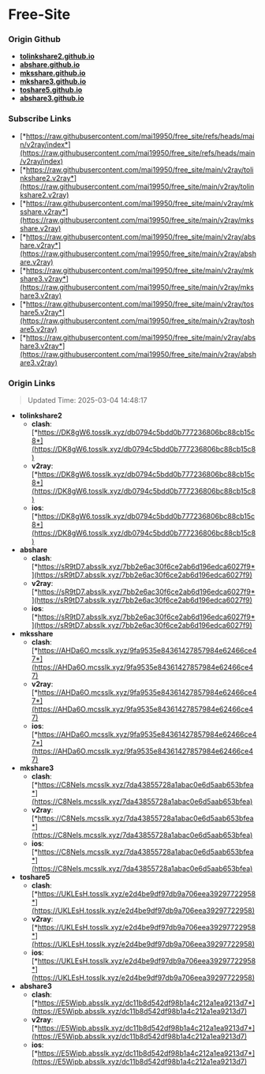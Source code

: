 # Free-Site

### Origin Github

- [**tolinkshare2.github.io**](https://github.com/tolinkshare2/tolinkshare2.github.io)
- [**abshare.github.io**](https://github.com/abshare/abshare.github.io)
- [**mksshare.github.io**](https://github.com/mksshare/mksshare.github.io)
- [**mkshare3.github.io**](https://github.com/mkshare3/mkshare3.github.io)
- [**toshare5.github.io**](https://github.com/toshare5/toshare5.github.io)
- [**abshare3.github.io**](https://github.com/abshare3/abshare3.github.io)

### Subscribe Links

- [*https://raw.githubusercontent.com/mai19950/free_site/refs/heads/main/v2ray/index*](https://raw.githubusercontent.com/mai19950/free_site/refs/heads/main/v2ray/index)
- [*https://raw.githubusercontent.com/mai19950/free_site/main/v2ray/tolinkshare2.v2ray*](https://raw.githubusercontent.com/mai19950/free_site/main/v2ray/tolinkshare2.v2ray)
- [*https://raw.githubusercontent.com/mai19950/free_site/main/v2ray/mksshare.v2ray*](https://raw.githubusercontent.com/mai19950/free_site/main/v2ray/mksshare.v2ray)
- [*https://raw.githubusercontent.com/mai19950/free_site/main/v2ray/abshare.v2ray*](https://raw.githubusercontent.com/mai19950/free_site/main/v2ray/abshare.v2ray)
- [*https://raw.githubusercontent.com/mai19950/free_site/main/v2ray/mkshare3.v2ray*](https://raw.githubusercontent.com/mai19950/free_site/main/v2ray/mkshare3.v2ray)
- [*https://raw.githubusercontent.com/mai19950/free_site/main/v2ray/toshare5.v2ray*](https://raw.githubusercontent.com/mai19950/free_site/main/v2ray/toshare5.v2ray)
- [*https://raw.githubusercontent.com/mai19950/free_site/main/v2ray/abshare3.v2ray*](https://raw.githubusercontent.com/mai19950/free_site/main/v2ray/abshare3.v2ray)

### Origin Links

> Updated Time: 2025-03-04 14:48:17

- **tolinkshare2**
  - **clash**: [*https://DK8gW6.tosslk.xyz/db0794c5bdd0b777236806bc88cb15c8*](https://DK8gW6.tosslk.xyz/db0794c5bdd0b777236806bc88cb15c8)
  - **v2ray**: [*https://DK8gW6.tosslk.xyz/db0794c5bdd0b777236806bc88cb15c8*](https://DK8gW6.tosslk.xyz/db0794c5bdd0b777236806bc88cb15c8)
  - **ios**: [*https://DK8gW6.tosslk.xyz/db0794c5bdd0b777236806bc88cb15c8*](https://DK8gW6.tosslk.xyz/db0794c5bdd0b777236806bc88cb15c8)
- **abshare**
  - **clash**: [*https://sR9tD7.absslk.xyz/7bb2e6ac30f6ce2ab6d196edca6027f9*](https://sR9tD7.absslk.xyz/7bb2e6ac30f6ce2ab6d196edca6027f9)
  - **v2ray**: [*https://sR9tD7.absslk.xyz/7bb2e6ac30f6ce2ab6d196edca6027f9*](https://sR9tD7.absslk.xyz/7bb2e6ac30f6ce2ab6d196edca6027f9)
  - **ios**: [*https://sR9tD7.absslk.xyz/7bb2e6ac30f6ce2ab6d196edca6027f9*](https://sR9tD7.absslk.xyz/7bb2e6ac30f6ce2ab6d196edca6027f9)
- **mksshare**
  - **clash**: [*https://AHDa6O.mcsslk.xyz/9fa9535e84361427857984e62466ce47*](https://AHDa6O.mcsslk.xyz/9fa9535e84361427857984e62466ce47)
  - **v2ray**: [*https://AHDa6O.mcsslk.xyz/9fa9535e84361427857984e62466ce47*](https://AHDa6O.mcsslk.xyz/9fa9535e84361427857984e62466ce47)
  - **ios**: [*https://AHDa6O.mcsslk.xyz/9fa9535e84361427857984e62466ce47*](https://AHDa6O.mcsslk.xyz/9fa9535e84361427857984e62466ce47)
- **mkshare3**
  - **clash**: [*https://C8NeIs.mcsslk.xyz/7da43855728a1abac0e6d5aab653bfea*](https://C8NeIs.mcsslk.xyz/7da43855728a1abac0e6d5aab653bfea)
  - **v2ray**: [*https://C8NeIs.mcsslk.xyz/7da43855728a1abac0e6d5aab653bfea*](https://C8NeIs.mcsslk.xyz/7da43855728a1abac0e6d5aab653bfea)
  - **ios**: [*https://C8NeIs.mcsslk.xyz/7da43855728a1abac0e6d5aab653bfea*](https://C8NeIs.mcsslk.xyz/7da43855728a1abac0e6d5aab653bfea)
- **toshare5**
  - **clash**: [*https://UKLEsH.tosslk.xyz/e2d4be9df97db9a706eea39297722958*](https://UKLEsH.tosslk.xyz/e2d4be9df97db9a706eea39297722958)
  - **v2ray**: [*https://UKLEsH.tosslk.xyz/e2d4be9df97db9a706eea39297722958*](https://UKLEsH.tosslk.xyz/e2d4be9df97db9a706eea39297722958)
  - **ios**: [*https://UKLEsH.tosslk.xyz/e2d4be9df97db9a706eea39297722958*](https://UKLEsH.tosslk.xyz/e2d4be9df97db9a706eea39297722958)
- **abshare3**
  - **clash**: [*https://E5Wipb.absslk.xyz/dc11b8d542df98b1a4c212a1ea9213d7*](https://E5Wipb.absslk.xyz/dc11b8d542df98b1a4c212a1ea9213d7)
  - **v2ray**: [*https://E5Wipb.absslk.xyz/dc11b8d542df98b1a4c212a1ea9213d7*](https://E5Wipb.absslk.xyz/dc11b8d542df98b1a4c212a1ea9213d7)
  - **ios**: [*https://E5Wipb.absslk.xyz/dc11b8d542df98b1a4c212a1ea9213d7*](https://E5Wipb.absslk.xyz/dc11b8d542df98b1a4c212a1ea9213d7)
